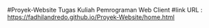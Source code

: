 #Proyek-Website
Tugas Kuliah Pemrograman Web Client
#link URL : https://fadhilandredo.github.io/Proyek-Website/home.html
